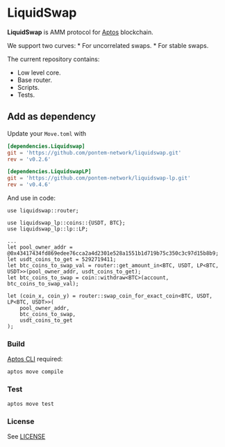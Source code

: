 # LiquidSwap

**LiquidSwap** is AMM protocol for [Aptos](https://www.aptos.com/) blockchain. 

We support two curves:
    * For uncorrelated swaps.
    * For stable swaps.

The current repository contains: 

* Low level core.
* Base router.
* Scripts.
* Tests.

## Add as dependency

Update your `Move.toml` with

```toml
[dependencies.Liquidswap]
git = 'https://github.com/pontem-network/liquidswap.git'
rev = 'v0.2.6'

[dependencies.LiquidswapLP]
git = 'https://github.com/pontem-network/liquidswap-lp.git'
rev = 'v0.4.6'
```

And use in code:

```move
use liquidswap::router;

use liquidswap_lp::coins::{USDT, BTC};
use liquidswap_lp::lp::LP;

...
let pool_owner_addr = @0x43417434fd869edee76cca2a4d2301e528a1551b1d719b75c350c3c97d15b8b9;
let usdt_coins_to_get = 5292719411;
let btc_coins_to_swap_val = router::get_amount_in<BTC, USDT, LP<BTC, USDT>>(pool_owner_addr, usdt_coins_to_get);
let btc_coins_to_swap = coin::withdraw<BTC>(account, btc_coins_to_swap_val);

let (coin_x, coin_y) = router::swap_coin_for_exact_coin<BTC, USDT, LP<BTC, USDT>>(
    pool_owner_addr,
    btc_coins_to_swap,
    usdt_coins_to_get
);
```


### Build

[Aptos CLI](https://github.com/aptos-labs/aptos-core/releases) required:

    aptos move compile

### Test

    aptos move test

### License

See [LICENSE](LICENSE)

